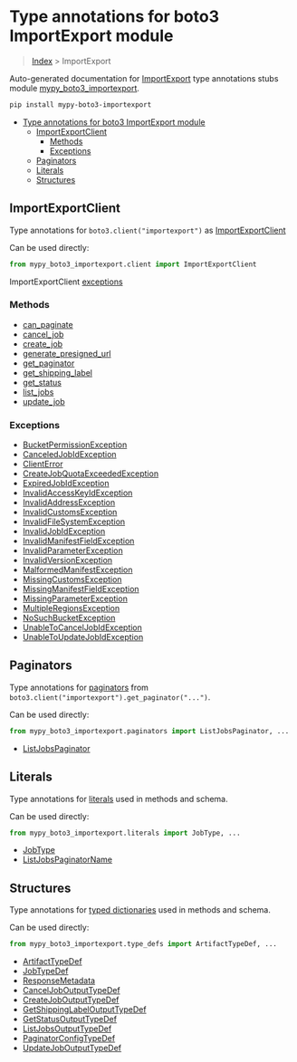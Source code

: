 # Type annotations for boto3 ImportExport module

> [Index](../index.md) > ImportExport

Auto-generated documentation for [ImportExport](https://boto3.amazonaws.com/v1/documentation/api/latest/reference/services/importexport.html#ImportExport)
type annotations stubs module [mypy_boto3_importexport](https://pypi.org/project/mypy-boto3-importexport/).

```bash
pip install mypy-boto3-importexport
```

- [Type annotations for boto3 ImportExport module](#type-annotations-for-boto3-importexport-module)
  - [ImportExportClient](#importexportclient)
    - [Methods](#methods)
    - [Exceptions](#exceptions)
  - [Paginators](#paginators)
  - [Literals](#literals)
  - [Structures](#structures)

## ImportExportClient

Type annotations for  `boto3.client("importexport")` as [ImportExportClient](./client.md)

Can be used directly:

```python
from mypy_boto3_importexport.client import ImportExportClient
```


ImportExportClient [exceptions](./client.md#exceptions)



### Methods
- [can_paginate](./client.md#can-paginate)
- [cancel_job](./client.md#cancel-job)
- [create_job](./client.md#create-job)
- [generate_presigned_url](./client.md#generate-presigned-url)
- [get_paginator](./client.md#get-paginator)
- [get_shipping_label](./client.md#get-shipping-label)
- [get_status](./client.md#get-status)
- [list_jobs](./client.md#list-jobs)
- [update_job](./client.md#update-job)




### Exceptions
- [BucketPermissionException](./client.md#bucketpermissionexception)
- [CanceledJobIdException](./client.md#canceledjobidexception)
- [ClientError](./client.md#clienterror)
- [CreateJobQuotaExceededException](./client.md#createjobquotaexceededexception)
- [ExpiredJobIdException](./client.md#expiredjobidexception)
- [InvalidAccessKeyIdException](./client.md#invalidaccesskeyidexception)
- [InvalidAddressException](./client.md#invalidaddressexception)
- [InvalidCustomsException](./client.md#invalidcustomsexception)
- [InvalidFileSystemException](./client.md#invalidfilesystemexception)
- [InvalidJobIdException](./client.md#invalidjobidexception)
- [InvalidManifestFieldException](./client.md#invalidmanifestfieldexception)
- [InvalidParameterException](./client.md#invalidparameterexception)
- [InvalidVersionException](./client.md#invalidversionexception)
- [MalformedManifestException](./client.md#malformedmanifestexception)
- [MissingCustomsException](./client.md#missingcustomsexception)
- [MissingManifestFieldException](./client.md#missingmanifestfieldexception)
- [MissingParameterException](./client.md#missingparameterexception)
- [MultipleRegionsException](./client.md#multipleregionsexception)
- [NoSuchBucketException](./client.md#nosuchbucketexception)
- [UnableToCancelJobIdException](./client.md#unabletocanceljobidexception)
- [UnableToUpdateJobIdException](./client.md#unabletoupdatejobidexception)






## Paginators

Type annotations for [paginators](./paginators.md) from `boto3.client("importexport").get_paginator("...")`.

Can be used directly:

```python
from mypy_boto3_importexport.paginators import ListJobsPaginator, ...
```

- [ListJobsPaginator](./paginators.md#listjobspaginator)






## Literals

Type annotations for [literals](./literals.md) used in methods and schema.

Can be used directly:

```python
from mypy_boto3_importexport.literals import JobType, ...
```

- [JobType](./literals.md#jobtype)
- [ListJobsPaginatorName](./literals.md#listjobspaginatorname)




## Structures


Type annotations for [typed dictionaries](./type_defs.md) used in methods and schema.

Can be used directly:

```python
from mypy_boto3_importexport.type_defs import ArtifactTypeDef, ...
```

- [ArtifactTypeDef](./type_defs.md#artifacttypedef)
- [JobTypeDef](./type_defs.md#jobtypedef)
- [ResponseMetadata](./type_defs.md#responsemetadata)
- [CancelJobOutputTypeDef](./type_defs.md#canceljoboutputtypedef)
- [CreateJobOutputTypeDef](./type_defs.md#createjoboutputtypedef)
- [GetShippingLabelOutputTypeDef](./type_defs.md#getshippinglabeloutputtypedef)
- [GetStatusOutputTypeDef](./type_defs.md#getstatusoutputtypedef)
- [ListJobsOutputTypeDef](./type_defs.md#listjobsoutputtypedef)
- [PaginatorConfigTypeDef](./type_defs.md#paginatorconfigtypedef)
- [UpdateJobOutputTypeDef](./type_defs.md#updatejoboutputtypedef)

